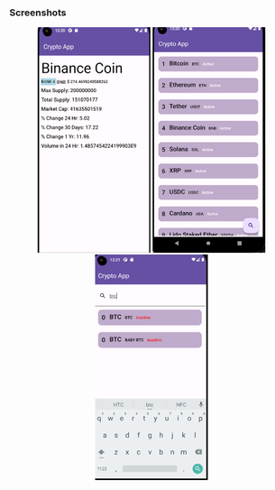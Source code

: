 ### Screenshots 


<p align="center">
<img src="https://github.com/gunishjain/CryptoApp/blob/main/assets/coin_detail.PNG" width="200" height="400">
<img src="https://github.com/gunishjain/CryptoApp/blob/main/assets/listcoin.PNG" width="200" height="400">
<img src="https://github.com/gunishjain/CryptoApp/blob/main/assets/search.PNG" width="200" height="400">
</p>